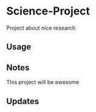# Science-Project
Project about nice research

## Usage

## Notes
This project will be awesome

## Updates
